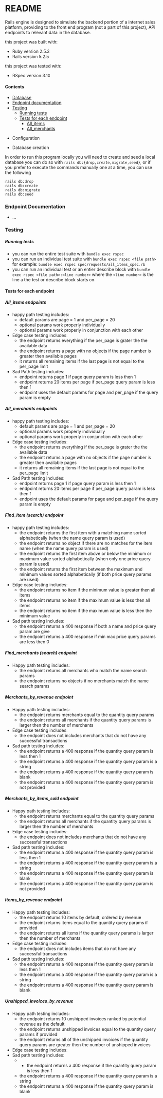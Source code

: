 # README




Rails engine is designed to simulate the backend portion of a internet sales platform,
providing to the front end program (not a part of this project), API endpoints to relevant data in the database.

this project was built with:
* Ruby version 2.5.3
* Rails version 5.2.5

this project was tested with:
* RSpec version 3.10

#### Contents
- [Database](#database-creation)
- [Endpoint documentation](#endpoint-documentation)
- [Testing](#testing)
  - [Running tests](#running-tests)
  - [Tests for each endpoint](#tests-for-each-endpont)
    - [All_items](#all_items-endpoints)
    - [All_merchants](#all_merchants-endpoints)



* Configuration

* Database creation

In order to run this program locally you will need to create and seed a local database you can do so with `rails db:{drop,create,migrate,seed}`, or if you prefer to execute the commands manually one at a time, you can use the following

```
rails db:drop
rails db:create
rails db:migrate
rails db:seed
```

### Endpoint Documentation


* ...

### Testing
##### Running tests
- you can run the entire test suite with `bundle exec rspec`
- you can run an individual test suite with `bundle exec rspec <file path>` for example: `bundle exec rspec spec/requests/all_items_spec.rb`
- you can run an individual test or an entier describe block with `bundle exec rspec <file path>:<line number>` where the `<line number>` is the line a the test or describe block starts on


#### Tests for each endpoint
##### All_items endpoints
- happy path testing includes:
  - default params are page = 1 and per_page = 20
  - optional params work properly individually
  - optional params work properly in conjunction with each other
- Edge case testing includes:
  - the endpoint returns everything if the per_page is grater the the available data
  - the endpoint returns a page with no objects if the page number is greater then available pages
  - it returns all remaining items if the last page is not equal to the per_page limit
- Sad Path testing includes:
  - endpoint returns page 1 if page query param is less then 1
  - endpoint returns 20 items per page if per_page query param is less then 1
  - endpoint uses the default params for page and per_page if the query param is empty

##### All_merchants endpoints
- happy path testing includes:
  - default params are page = 1 and per_page = 20
  - optional params work properly individually
  - optional params work properly in conjunction with each other
- Edge case testing includes:
  - the endpoint returns everything if the per_page is grater the the available data
  - the endpoint returns a page with no objects if the page number is greater then available pages
  - it returns all remaining items if the last page is not equal to the per_page limit
- Sad Path testing includes:
  - endpoint returns page 1 if page query param is less then 1
  - endpoint returns 20 items per page if per_page query param is less then 1
  - endpoint uses the default params for page and per_page if the query param is empty

##### Find_item (search) endpoint
- happy path testing includes:
  - the endpoint returns the first item with a matching name sorted alphabetically (when the name query param is used)
  - the endpoint returns no object if there are no matches for the item name (when the name query param is used)
  - the endpoint returns the first item above or below the minimum or maximum value sorted alphabetically (when only one price query param is used)
  - the endpoint returns the first item between the maximum and minimum values sorted alphabetically (if both price query params are used)
- Edge case testing includes:
  - the endpoint returns no item if the minimum value is greater then all items
  - the endpoint returns no item if the maximum value is less then all items
  - the endpoint returns no item if the maximum value is less then the minimum value
- Sad path testing includes:
  - the endpoint returns a 400 response if both a name and price query param are give
  - the endpoint returns a 400 response if min max price query params are less then 0

##### Find_merchants (search) endpoint
- Happy path testing includes:
  - the endpoint returns all merchants who match the name search params
  - the endpoint returns no objects if no merchants match the name search params

##### Merchants_by_revenue endpoint
- Happy path testing includes:
  - the endpoint returns merchants equal to the quantity query params
  - the endpoint returns all merchants if the quantity query params is larger then the number of merchants
- Edge case testing includes:
  - the endpoint does not includes merchants that do not have any successful transactions
- Sad path testing includes:
  - the endpoint returns a 400 response if the quantity query param is less then 1
  - the endpoint returns a 400 response if the quantity query param is a string
  - the endpoint returns a 400 response if the quantity query param is blank
  - the endpoint returns a 400 response if the quantity query param is not provided

##### Merchants_by_items_sold endpoint
- Happy path testing includes:
  - the endpoint returns merchants equal to the quantity query params
  - the endpoint returns all merchants if the quantity query params is larger then the number of merchants
- Edge case testing includes:
  - the endpoint does not includes merchants that do not have any successful transactions
- Sad path testing includes:
  - the endpoint returns a 400 response if the quantity query param is less then 1
  - the endpoint returns a 400 response if the quantity query param is a string
  - the endpoint returns a 400 response if the quantity query param is blank
  - the endpoint returns a 400 response if the quantity query param is not provided

##### Items_by_revenue endpoint
- Happy path testing includes:
  - the endpoint returns 10 items by default, ordered by revenue
  - the endpoint returns items equal to the quantity query params if provided
  - the endpoint returns all items if the quantity query params is larger then the number of merchants
- Edge case testing includes:
  - the endpoint does not includes items that do not have any successful transactions
- Sad path testing includes:
  - the endpoint returns a 400 response if the quantity query param is less then 1
  - the endpoint returns a 400 response if the quantity query param is a string
  - the endpoint returns a 400 response if the quantity query param is blank

##### Unshipped_invoices_by_revenue
- Happy path testing includes:
  - the endpoint returns 10 unshipped invoices ranked by potential revenue as the default
  - the endpoint returns unshipped invoices equal to the quantity query params if provided
  - the endpoint returns all of the unshipped invoices if the quantity query params are greater then the number of unshipped invoices
- Edge case testing includes:
- Sad path testing includes:
  - - the endpoint returns a 400 response if the quantity query param is less then 1
  - the endpoint returns a 400 response if the quantity query param is a string
  - the endpoint returns a 400 response if the quantity query param is blank
